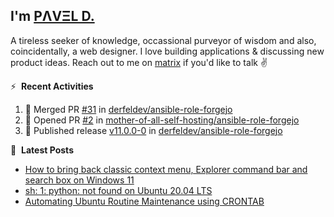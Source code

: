 ## I'm [PΛVΞL D.][homepage]

A tireless seeker of knowledge, occassional purveyor of wisdom and also, coincidentally, a web designer. I love building applications & discussing new product ideas. Reach out to me on [matrix][matrixto] if you'd like to talk ✌️


[homepage]: https://l.dimov.xyz/page?ref=github.com
[matrixto]: https://l.dimov.xyz/matrix?ref=github.com
[github]: https://l.dimov.xyz/github?ref=github.com

:zap: &nbsp;**Recent Activities**
  
<!--START_SECTION:activity-->
1. 🎉 Merged PR [#31](https://github.com/derfeldev/ansible-role-forgejo/pull/31) in [derfeldev/ansible-role-forgejo](https://github.com/derfeldev/ansible-role-forgejo)
2. 💪 Opened PR [#2](https://github.com/mother-of-all-self-hosting/ansible-role-forgejo/pull/2) in [mother-of-all-self-hosting/ansible-role-forgejo](https://github.com/mother-of-all-self-hosting/ansible-role-forgejo)
3. 🚀 Published release [v11.0.0-0](https://github.com/derfeldev/ansible-role-forgejo/releases/tag/v11.0.0-0) in [derfeldev/ansible-role-forgejo](https://github.com/derfeldev/ansible-role-forgejo)
<!--END_SECTION:activity-->

📑 &nbsp;**Latest Posts**

<!-- DIMOV-POST-LIST:START -->
- [How to bring back classic context menu, Explorer command bar and search box on Windows 11](https://www.dimov.xyz/how-to-bring-back-classic-context-menu-explorer-command-bar-and-search-box-on-windows-11/)
- [sh: 1: python: not found on Ubuntu 20.04 LTS](https://www.dimov.xyz/sh-1-python-not-found/)
- [Automating Ubuntu Routine Maintenance using CRONTAB](https://www.dimov.xyz/automating-ubuntu-routine-maintenance-using-crontab/)
<!-- DIMOV-POST-LIST:END -->
